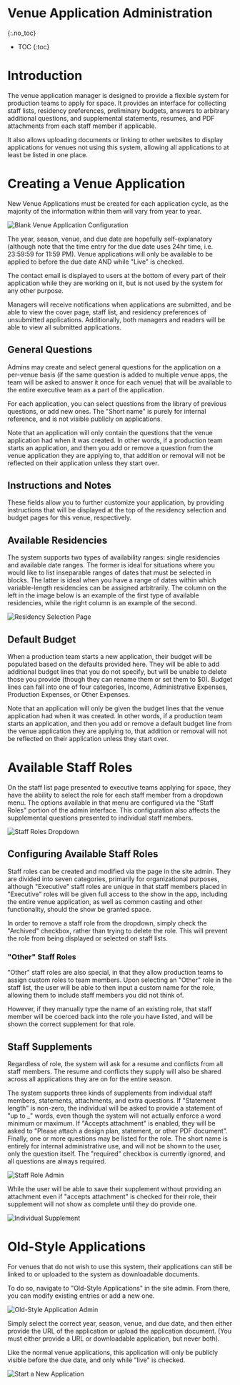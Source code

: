 # Venue Application Administration
{:.no_toc}

* TOC
{:toc}

# Introduction

The venue application manager is designed to provide a flexible system for
production teams to apply for space. It provides an interface for collecting
staff lists, residency preferences, preliminary budgets, answers to arbitrary
additional questions, and supplemental statements, resumes, and PDF attachments
from each staff member if applicable.

It also allows uploading documents or linking to other websites to display
applications for venues not using this system, allowing all applications to
at least be listed in one place.

# Creating a Venue Application

New Venue Applications must be created for each application cycle, as the
majority of the information within them will vary from year to year.

![Blank Venue Application Configuration](venueapp_images/blank-venueapp.png)

The year, season, venue, and due date are hopefully self-explanatory (although
note that the time entry for the due date uses 24hr time, i.e. 23:59:59 for
11:59 PM). Venue applications will only be available to be applied to before the
due date AND while "Live" is checked.

The contact email is displayed to users at the bottom of every part of their
application while they are working on it, but is not used by the system for
any other purpose.

Managers will receive notifications when applications are submitted, and be
able to view the cover page, staff list, and residency preferences of
unsubmitted applications. Additionally, both managers and readers will be able
to view all submitted applications.

## General Questions

Admins may create and select general questions for the application on a
per-venue basis (if the same question is added to multiple venue apps, the team
will be asked to answer it once for each venue) that will be available to the
entire executive team as a part of the application.

For each application, you can select questions from the library of previous
questions, or add new ones. The "Short name" is purely for internal reference,
and is not visible publicly on applications.

Note that an application will only contain the questions that the venue
application had when it was created. In other words, if a production team starts
an application, and then you add or remove a question from the venue application
they are applying to, that addition or removal will not be reflected on their
application unless they start over.

## Instructions and Notes

These fields allow you to further customize your application, by providing
instructions that will be displayed at the top of the residency selection and
budget pages for this venue, respectively.

## Available Residencies

The system supports two types of availability ranges: single residencies and
available date ranges. The former is ideal for situations where you would
like to list inseparable ranges of dates that must be selected in blocks. The
latter is ideal when you have a range of dates within which variable-length
residencies can be assigned arbitrarily. The column on the left in the image
below is an example of the first type of available residencies, while the right
column is an example of the second.

![Residency Selection Page](venueapp_images/residency-selection.png)

## Default Budget

When a production team starts a new application, their budget will be populated
based on the defaults provided here. They will be able to add additional
budget lines that you do not specify, but will be unable to delete those you
provide (though they can rename them or set them to $0). Budget lines can fall
into one of four categories, Income, Administrative Expenses, Production
Expenses, or Other Expenses.

Note that an application will only be given the budget lines that the venue
application had when it was created. In other words, if a production team starts
an application, and then you add or remove a default budget line from the venue
application they are applying to, that addition or removal will not be
reflected on their application unless they start over.

# Available Staff Roles

On the staff list page presented to executive teams applying for space, they
have the ability to select the role for each staff member from a dropdown menu.
The options available in that menu are configured via the "Staff Roles" portion
of the admin interface. This configuration also affects the supplemental
questions presented to individual staff members.

![Staff Roles Dropdown](venueapp_images/staff-roles.png)

## Configuring Available Staff Roles

Staff roles can be created and modified via the page in the site admin. They
are divided into seven categories, primarily for organizational purposes,
although "Executive" staff roles are unique in that staff members placed in
"Executive" roles will be given full access to the show in the app, including
the entire venue application, as well as common casting and other functionality,
should the show be granted space.

In order to remove a staff role from the dropdown, simply check the "Archived"
checkbox, rather than trying to delete the role. This will prevent the role
from being displayed or selected on staff lists.

### "Other" Staff Roles

"Other" staff roles are also special, in that they allow production teams to
assign custom roles to team members. Upon selecting an "Other" role in the staff
list, the user will be able to then input a custom name for the role, allowing
them to include staff members you did not think of.

However, if they manually type the name of an existing role, that staff member
will be coerced back into the role you have listed, and will be shown the
correct supplement for that role.

## Staff Supplements

Regardless of role, the system will ask for a resume and conflicts from all
staff members. The resume and conflicts they supply will also be shared across
all applications they are on for the entire season.

The system supports three kinds of supplements from individual staff members,
statements, attachments, and extra questions. If "Statement length" is non-zero,
the individual will be asked to provide a statement of "up to _" words, even
though the system will not actually enforce a word minimum or maximum. If
"Accepts attachment" is enabled, they will be asked to "Please attach a design plan, statement, or other PDF document". Finally, one or more questions may be
listed for the role. The short name is entirely for internal administrative use,
and will not be shown to the user, only the question itself. The "required"
checkbox is currently ignored, and all questions are always required.

![Staff Role Admin](venueapp_images/role-admin.png)

While the user will be able to save their supplement without providing an
attachment even if "accepts attachment" is checked for their role,
their supplement will not show as complete until they do provide one.

![Individual Supplement](venueapp_images/supplement.png)

# Old-Style Applications

For venues that do not wish to use this system, their applications can still be
linked to or uploaded to the system as downloadable documents.

To do so, navigate to "Old-Style Applications" in the site admin. From there,
you can modify existing entries or add a new one.

![Old-Style Application Admin](venueapp_images/old-style.png)

Simply select the correct year, season, venue, and due date, and then either
provide the URL of the application or upload the application document. (You must
either provide a URL or downloadable application, but never both).

Like the normal venue applications, this application will only be publicly
visible before the due date, and only while "live" is checked.

![Start a New Application](venueapp_images/new-app.png)
